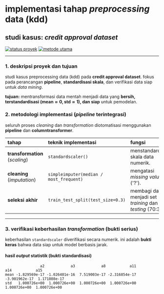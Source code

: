 # implementasi tahap *preprocessing* data (kdd)
## studi kasus: *credit approval dataset*

[![status proyek](https://img.shields.io/badge/status-selesai-green.svg)](https://github.com/thalita15291/preprocessing)
[![metode utama](https://img.shields.io/badge/metode-pipeline%20%26%20standardscaler-blue.svg)](https://archive.ics.uci.edu/dataset/27/credit+approval)

---

### 1. deskripsi proyek dan tujuan

studi kasus preprocessing data (kdd) pada **credit approval dataset**. fokus pada perancangan **pipeline**, **standardisasi skala**, dan verifikasi data siap untuk *data mining*.

**tujuan:** mentransformasi data mentah menjadi data yang **bersih, terstandardisasi ($\text{mean} \approx 0, \text{std} \approx 1$), dan siap** untuk pemodelan.

### 2. metodologi implementasi (*pipeline* terintegrasi)

seluruh proses *cleaning* dan *transformation* diotomatisasi menggunakan **pipeline** dan **columntransformer**.

| tahap | teknik implementasi | fungsi |
| :--- | :--- | :--- |
| **transformation** (*scaling*) | `standardscaler()` | menstandardisasi skala data numerik. |
| **cleaning** (*imputation*) | `simpleimputer(median / most_frequent)` | mengatasi *missing value* ('?'). |
| **seleksi akhir** | `train_test_split(test_size=0.3)` | membagi data menjadi set *training* dan *testing* (70:30). |

---

### 3. verifikasi keberhasilan *transformation* (bukti serius)

keberhasilan `standardscaler` diverifikasi secara numerik. ini adalah **bukti keras** bahwa data siap untuk model berbasis jarak.

#### hasil *output* statistik (bukti standardisasi)

```text
                a2            a3            a8           a11           a14           a15
mean -1.829569e-17 -1.026401e-16  7.519003e-17 -2.316854e-17 -3.901962e-17  1.171808e-17
std   1.000726e+00  1.000726e+00  1.000726e+00  1.000726e+00  1.000726e+00  1.000726e+00
